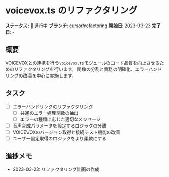 # voicevox.ts のリファクタリング

**ステータス**: 🔄 進行中
**ブランチ**: cursor/refactoring
**開始日**: 2023-03-23
**完了日**: -

## 概要
VOICEVOXとの連携を行う`voicevox.ts`モジュールのコード品質を向上させるためのリファクタリングを行います。
関数の分割と責務の明確化、エラーハンドリングの改善を中心に実施します。

## タスク
- [ ] エラーハンドリングのリファクタリング
  - [ ] 共通のエラー処理関数の抽出
  - [ ] エラーの種類に応じた適切なメッセージ
- [ ] 音声合成パラメータを設定するロジックの分離
- [ ] VOICEVOXのバージョン取得と接続テスト機能の改善
- [ ] ユーザー設定取得のロジックをより柔軟にする

## 進捗メモ
- 2023-03-23: リファクタリング計画の作成 